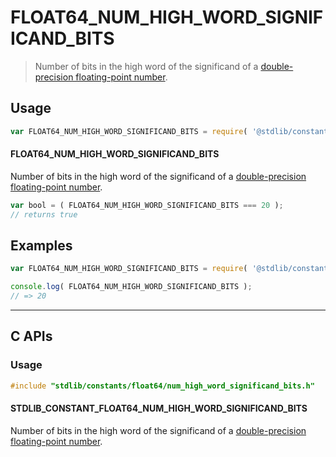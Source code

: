 <!--

@license Apache-2.0

Copyright (c) 2024 The Stdlib Authors.

Licensed under the Apache License, Version 2.0 (the "License");
you may not use this file except in compliance with the License.
You may obtain a copy of the License at

   http://www.apache.org/licenses/LICENSE-2.0

Unless required by applicable law or agreed to in writing, software
distributed under the License is distributed on an "AS IS" BASIS,
WITHOUT WARRANTIES OR CONDITIONS OF ANY KIND, either express or implied.
See the License for the specific language governing permissions and
limitations under the License.

-->

# FLOAT64_NUM_HIGH_WORD_SIGNIFICAND_BITS

> Number of bits in the high word of the significand of a [double-precision floating-point number][ieee754].

<section class="usage">

## Usage

<!-- eslint-disable id-length -->

```javascript
var FLOAT64_NUM_HIGH_WORD_SIGNIFICAND_BITS = require( '@stdlib/constants/float64/num-high-word-significand-bits' );
```

#### FLOAT64_NUM_HIGH_WORD_SIGNIFICAND_BITS

Number of bits in the high word of the significand of a [double-precision floating-point number][ieee754].

<!-- eslint-disable id-length -->

```javascript
var bool = ( FLOAT64_NUM_HIGH_WORD_SIGNIFICAND_BITS === 20 );
// returns true
```

</section>

<!-- /.usage -->

<section class="examples">

## Examples

<!-- eslint-disable id-length -->

<!-- eslint no-undef: "error" -->

```javascript
var FLOAT64_NUM_HIGH_WORD_SIGNIFICAND_BITS = require( '@stdlib/constants/float64/high-word-significand-bits' );

console.log( FLOAT64_NUM_HIGH_WORD_SIGNIFICAND_BITS );
// => 20
```

</section>

<!-- /.examples -->

<!-- C interface documentation. -->

* * *

<section class="c">

## C APIs

<!-- Section to include introductory text. Make sure to keep an empty line after the intro `section` element and another before the `/section` close. -->

<section class="intro">

</section>

<!-- /.intro -->

<!-- C usage documentation. -->

<section class="usage">

### Usage

```c
#include "stdlib/constants/float64/num_high_word_significand_bits.h"
```

#### STDLIB_CONSTANT_FLOAT64_NUM_HIGH_WORD_SIGNIFICAND_BITS

Number of bits in the high word of the significand of a [double-precision floating-point number][ieee754].

</section>

<!-- /.usage -->

<!-- C API usage notes. Make sure to keep an empty line after the `section` element and another before the `/section` close. -->

<section class="notes">

</section>

<!-- /.notes -->

<!-- C API usage examples. -->

<section class="examples">

</section>

<!-- /.examples -->

</section>

<!-- /.c -->

<!-- Section for related `stdlib` packages. Do not manually edit this section, as it is automatically populated. -->

<section class="related">

</section>

<!-- /.related -->

<!-- Section for all links. Make sure to keep an empty line after the `section` element and another before the `/section` close. -->

<section class="links">

[ieee754]: https://en.wikipedia.org/wiki/IEEE_754-1985

<!-- <related-links> -->

<!-- </related-links> -->

</section>

<!-- /.links -->

